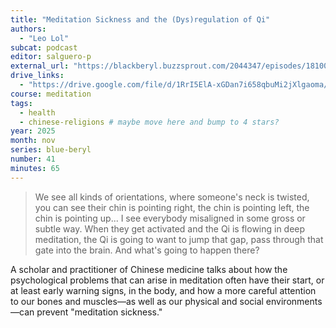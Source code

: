 ```yaml
---
title: "Meditation Sickness and the (Dys)regulation of Qi"
authors:
  - "Leo Lol"
subcat: podcast
editor: salguero-p
external_url: "https://blackberyl.buzzsprout.com/2044347/episodes/18100769-meditation-sickness-and-the-dys-regulation-of-qi"
drive_links:
  - "https://drive.google.com/file/d/1RrI5ElA-xGDan7i658qbuMi2jXlgaoma/view?usp=drivesdk"
course: meditation
tags:
  - health
  - chinese-religions # maybe move here and bump to 4 stars?
year: 2025
month: nov
series: blue-beryl
number: 41
minutes: 65
---
```


> We see all kinds of orientations, where someone's neck is twisted, you can see their chin is pointing right, the chin is pointing left, the chin is pointing up... I see everybody misaligned in some gross or subtle way.
When they get activated and the Qi is flowing in deep meditation, the Qi is going to want to jump that gap, pass through that gate into the brain.
And what's going to happen there?

A scholar and practitioner of Chinese medicine talks about how the psychological problems that can arise in meditation often have their start, or at least early warning signs, in the body, and how a more careful attention to our bones and muscles—as well as our physical and social environments—can prevent "meditation sickness."

